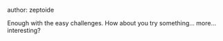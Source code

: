 author: zeptoide

Enough with the easy challenges.
How about you try something... more... interesting?
